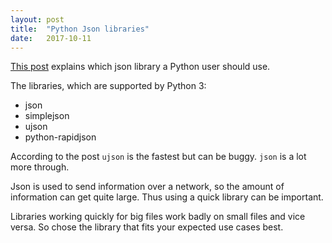 ```yaml
---
layout: post
title:  "Python Json libraries"
date:   2017-10-11
---
```


[This post](http://artem.krylysov.com/blog/2015/09/29/benchmark-python-json-libraries/) 
explains which json library a Python user should use.

The libraries, which are supported by Python 3:
* json
* simplejson
* ujson
* python-rapidjson

According to the post `ujson` is the fastest but can be buggy. `json` is a lot more through. 

Json is used to send information over a network, so the amount of information can get quite large. Thus using a quick library can be important. 

Libraries working quickly for big files work badly on small files and vice versa. So chose the library that fits your expected use cases best.

